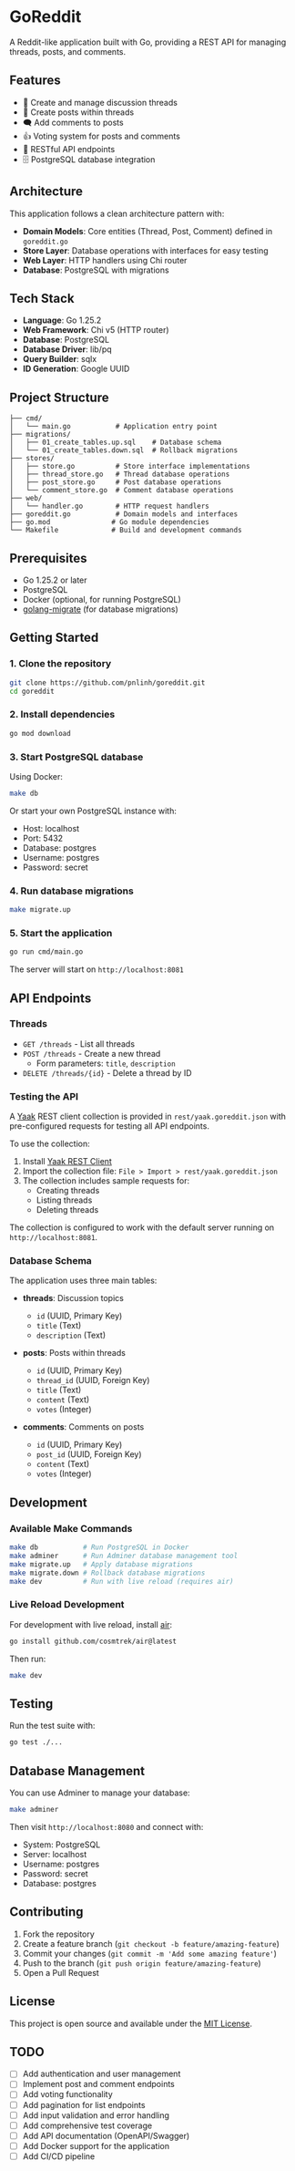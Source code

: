 # GoReddit

A Reddit-like application built with Go, providing a REST API for managing threads, posts, and comments.

## Features

- 📝 Create and manage discussion threads
- 💬 Create posts within threads
- 🗨️ Add comments to posts
- 👍 Voting system for posts and comments
- 🔄 RESTful API endpoints
- 🗄️ PostgreSQL database integration

## Architecture

This application follows a clean architecture pattern with:

- **Domain Models**: Core entities (Thread, Post, Comment) defined in `goreddit.go`
- **Store Layer**: Database operations with interfaces for easy testing
- **Web Layer**: HTTP handlers using Chi router
- **Database**: PostgreSQL with migrations

## Tech Stack

- **Language**: Go 1.25.2
- **Web Framework**: Chi v5 (HTTP router)
- **Database**: PostgreSQL
- **Database Driver**: lib/pq
- **Query Builder**: sqlx
- **ID Generation**: Google UUID

## Project Structure

```
├── cmd/
│   └── main.go           # Application entry point
├── migrations/
│   ├── 01_create_tables.up.sql    # Database schema
│   └── 01_create_tables.down.sql  # Rollback migrations
├── stores/
│   ├── store.go          # Store interface implementations
│   ├── thread_store.go   # Thread database operations
│   ├── post_store.go     # Post database operations
│   └── comment_store.go  # Comment database operations
├── web/
│   └── handler.go        # HTTP request handlers
├── goreddit.go           # Domain models and interfaces
├── go.mod               # Go module dependencies
└── Makefile             # Build and development commands
```

## Prerequisites

- Go 1.25.2 or later
- PostgreSQL
- Docker (optional, for running PostgreSQL)
- [golang-migrate](https://github.com/golang-migrate/migrate) (for database migrations)

## Getting Started

### 1. Clone the repository

```bash
git clone https://github.com/pnlinh/goreddit.git
cd goreddit
```

### 2. Install dependencies

```bash
go mod download
```

### 3. Start PostgreSQL database

Using Docker:
```bash
make db
```

Or start your own PostgreSQL instance with:
- Host: localhost
- Port: 5432
- Database: postgres
- Username: postgres
- Password: secret

### 4. Run database migrations

```bash
make migrate.up
```

### 5. Start the application

```bash
go run cmd/main.go
```

The server will start on `http://localhost:8081`

## API Endpoints

### Threads

- `GET /threads` - List all threads
- `POST /threads` - Create a new thread
  - Form parameters: `title`, `description`
- `DELETE /threads/{id}` - Delete a thread by ID

### Testing the API

A [Yaak](https://yaak.app) REST client collection is provided in `rest/yaak.goreddit.json` with pre-configured requests for testing all API endpoints.

To use the collection:

1. Install [Yaak REST Client](https://yaak.app)
2. Import the collection file: `File > Import > rest/yaak.goreddit.json`
3. The collection includes sample requests for:
   - Creating threads
   - Listing threads
   - Deleting threads

The collection is configured to work with the default server running on `http://localhost:8081`.

### Database Schema

The application uses three main tables:

- **threads**: Discussion topics
  - `id` (UUID, Primary Key)
  - `title` (Text)
  - `description` (Text)

- **posts**: Posts within threads
  - `id` (UUID, Primary Key)
  - `thread_id` (UUID, Foreign Key)
  - `title` (Text)
  - `content` (Text)
  - `votes` (Integer)

- **comments**: Comments on posts
  - `id` (UUID, Primary Key)
  - `post_id` (UUID, Foreign Key)
  - `content` (Text)
  - `votes` (Integer)

## Development

### Available Make Commands

```bash
make db           # Run PostgreSQL in Docker
make adminer      # Run Adminer database management tool
make migrate.up   # Apply database migrations
make migrate.down # Rollback database migrations
make dev          # Run with live reload (requires air)
```

### Live Reload Development

For development with live reload, install [air](https://github.com/cosmtrek/air):

```bash
go install github.com/cosmtrek/air@latest
```

Then run:
```bash
make dev
```

## Testing

Run the test suite with:

```bash
go test ./...
```

## Database Management

You can use Adminer to manage your database:

```bash
make adminer
```

Then visit `http://localhost:8080` and connect with:
- System: PostgreSQL
- Server: localhost
- Username: postgres
- Password: secret
- Database: postgres

## Contributing

1. Fork the repository
2. Create a feature branch (`git checkout -b feature/amazing-feature`)
3. Commit your changes (`git commit -m 'Add some amazing feature'`)
4. Push to the branch (`git push origin feature/amazing-feature`)
5. Open a Pull Request

## License

This project is open source and available under the [MIT License](LICENSE).

## TODO

- [ ] Add authentication and user management
- [ ] Implement post and comment endpoints
- [ ] Add voting functionality
- [ ] Add pagination for list endpoints
- [ ] Add input validation and error handling
- [ ] Add comprehensive test coverage
- [ ] Add API documentation (OpenAPI/Swagger)
- [ ] Add Docker support for the application
- [ ] Add CI/CD pipeline
